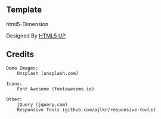 ## Template

html5-Dimension

Designed By [HTML5 UP](https://html5up.net/)

## Credits

	Demo Images:
		Unsplash (unsplash.com)
	
	Icons:
		Font Awesome (fontawesome.io)
	
	Other:
		jQuery (jquery.com)
		Responsive Tools (github.com/ajlkn/responsive-tools)